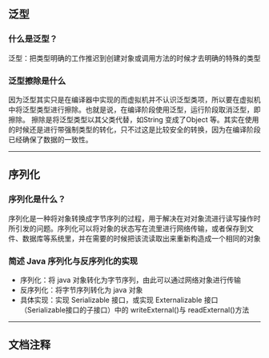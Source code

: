 ## 泛型

### 什么是泛型？

泛型：把类型明确的工作推迟到创建对象或调用方法的时候才去明确的特殊的类型

### 泛型擦除是什么

因为泛型其实只是在编译器中实现的而虚拟机并不认识泛型类项，所以要在虚拟机中将泛型类型进行擦除。也就是说，在编译阶段使用泛型，运行阶段取消泛型，即擦除。 擦除是将泛型类型以其父类代替，如String 变成了Object 等。其实在使用的时候还是进行带强制类型的转化，只不过这是比较安全的转换，因为在编译阶段已经确保了数据的一致性。

------

## 序列化

### 序列化是什么？

序列化是一种将对象转换成字节序列的过程，用于解决在对对象流进行读写操作时所引发的问题。序列化可以将对象的状态写在流里进行网络传输，或者保存到文件、数据库等系统里，并在需要的时候把该流读取出来重新构造成一个相同的对象

### 简述 Java 序列化与反序列化的实现

- 序列化：将 java 对象转化为字节序列，由此可以通过网络对象进行传输
- 反序列化：将字节序列转化为 java 对象
- 具体实现：实现 Serializable 接口，或实现 Externalizable 接口（Serializable接口的子接口）中的 writeExternal()与 readExternal()方法

------

## 文档注释